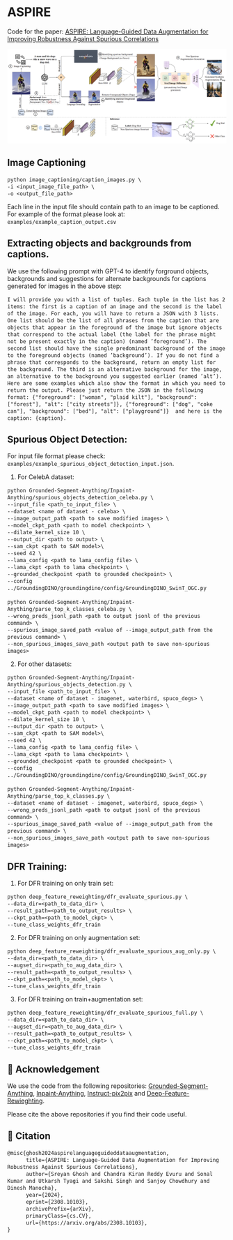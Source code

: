 # ASPIRE
Code for the paper: [ASPIRE: Language-Guided Data Augmentation for Improving Robustness
Against Spurious Correlations](https://arxiv.org/pdf/2308.10103)

![Proposed Methodology](./assets/aspire.png)

## Image Captioning

```
python image_captioning/caption_images.py \
-i <input_image_file_path> \
-o <output_file_path>
```

Each line in the input file should contain path to an image to be captioned. For example of the format please look at: `examples/example_caption_output.csv`

## Extracting objects and backgrounds from captions.
We use the following prompt with GPT-4 to identify forground objects, backgrounds and suggestions for alternate backgrounds for captions generated for images in the above step:

```
I will provide you with a list of tuples. Each tuple in the list has 2 items: the first is a caption of an image and the second is the label of the image. For each, you will have to return a JSON with 3 lists. One list should be the list of all phrases from the caption that are objects that appear in the foreground of the image but ignore objects that correspond to the actual label (the label for the phrase might not be present exactly in the caption) (named ’foreground’). The second list should have the single predominant background of the image to the foreground objects (named ’background’). If you do not find a phrase that corresponds to the background, return an empty list for the background. The third is an alternative background for the image, an alternative to the background you suggested earlier (named ’alt’). Here are some examples which also show the format in which you need to return the output. Please just return the JSON in the following format: {"foreground": ["woman", "plaid kilt"], "background": ["forest"], "alt": ["city streets"]}, {"foreground": ["dog", "coke can"], "background": ["bed"], "alt": ["playground"]}  and here is the caption: {caption}.
```

## Spurious Object Detection:

For input file format please check: `examples/example_spurious_object_detection_input.json`.

1. For CelebA dataset:
```
python Grounded-Segment-Anything/Inpaint-Anything/spurious_objects_detection_celeba.py \
--input_file <path_to_input_file> \
--dataset <name of dataset - celeba> \
--image_output_path <path to save modified images> \
--model_ckpt_path <path to model checkpoint> \
--dilate_kernel_size 10 \
--output_dir <path to output> \
--sam_ckpt <path to SAM model>\
--seed 42 \
--lama_config <path to lama_config file> \
--lama_ckpt <path to lama checkpoint> \
--grounded_checkpoint <path to grounded checkpoint> \
--config ../GroundingDINO/groundingdino/config/GroundingDINO_SwinT_OGC.py

python Grounded-Segment-Anything/Inpaint-Anything/parse_top_k_classes_celeba.py \
--wrong_preds_jsonl_path <path to output jsonl of the previous command> \
--spurious_image_saved_path <value of --image_output_path from the previous command> \
--non_spurious_images_save_path <output path to save non-spurious images>
```

2. For other datasets:
```
python Grounded-Segment-Anything/Inpaint-Anything/spurious_objects_detection.py \
--input_file <path_to_input_file> \
--dataset <name of dataset - imagenet, waterbird, spuco_dogs> \
--image_output_path <path to save modified images> \
--model_ckpt_path <path to model checkpoint> \
--dilate_kernel_size 10 \
--output_dir <path to output> \
--sam_ckpt <path to SAM model>\
--seed 42 \
--lama_config <path to lama_config file> \
--lama_ckpt <path to lama checkpoint> \
--grounded_checkpoint <path to grounded checkpoint> \
--config ../GroundingDINO/groundingdino/config/GroundingDINO_SwinT_OGC.py

python Grounded-Segment-Anything/Inpaint-Anything/parse_top_k_classes.py \
--dataset <name of dataset - imagenet, waterbird, spuco_dogs> \
--wrong_preds_jsonl_path <path to output jsonl of the previous command> \
--spurious_image_saved_path <value of --image_output_path from the previous command> \
--non_spurious_images_save_path <output path to save non-spurious images>
```

## DFR Training:

1. For DFR training on only train set:
```
python deep_feature_reweighting/dfr_evaluate_spurious.py \
--data_dir=<path_to_data_dir> \
--result_path=<path_to_output_results> \
--ckpt_path=<path_to_model_ckpt> \
--tune_class_weights_dfr_train
```

2. For DFR training on only augmentation set:
```
python deep_feature_reweighting/dfr_evaluate_spurious_aug_only.py \
--data_dir=<path_to_data_dir> \
--augset_dir=<path_to_aug_data_dir> \
--result_path=<path_to_output_results> \
--ckpt_path=<path_to_model_ckpt> \
--tune_class_weights_dfr_train
```

3. For DFR training on train+augmentation set:
```
python deep_feature_reweighting/dfr_evaluate_spurious_full.py \
--data_dir=<path_to_data_dir> \
--augset_dir=<path_to_aug_data_dir> \
--result_path=<path_to_output_results> \
--ckpt_path=<path_to_model_ckpt> \
--tune_class_weights_dfr_train
```

## 🌻 Acknowledgement  
We use the code from the following repositories: [Grounded-Segment-Anything](https://github.com/IDEA-Research/Grounded-Segment-Anything), [Inpaint-Anything](https://github.com/geekyutao/Inpaint-Anything), [Instruct-pix2pix](https://github.com/timothybrooks/instruct-pix2pix) and [Deep-Feature-Rewieghting](https://github.com/PolinaKirichenko/deep_feature_reweighting).

Please cite the above repositories if you find their code useful.

## 🔏 Citation    
```
@misc{ghosh2024aspirelanguageguideddataaugmentation,
      title={ASPIRE: Language-Guided Data Augmentation for Improving Robustness Against Spurious Correlations}, 
      author={Sreyan Ghosh and Chandra Kiran Reddy Evuru and Sonal Kumar and Utkarsh Tyagi and Sakshi Singh and Sanjoy Chowdhury and Dinesh Manocha},
      year={2024},
      eprint={2308.10103},
      archivePrefix={arXiv},
      primaryClass={cs.CV},
      url={https://arxiv.org/abs/2308.10103}, 
}
```